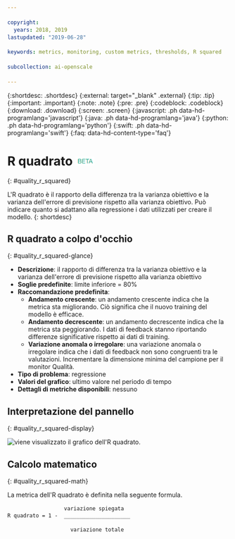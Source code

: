 ```yaml
---

copyright:
  years: 2018, 2019
lastupdated: "2019-06-28"

keywords: metrics, monitoring, custom metrics, thresholds, R squared

subcollection: ai-openscale

---
```


{:shortdesc: .shortdesc}
{:external: target="_blank" .external}
{:tip: .tip}
{:important: .important}
{:note: .note}
{:pre: .pre}
{:codeblock: .codeblock}
{:download: .download}
{:screen: .screen}
{:javascript: .ph data-hd-programlang='javascript'}
{:java: .ph data-hd-programlang='java'}
{:python: .ph data-hd-programlang='python'}
{:swift: .ph data-hd-programlang='swift'}
{:faq: data-hd-content-type='faq'}

# R quadrato ![tag beta](images/beta.png)
{: #quality_r_squared}

L'R quadrato è il rapporto della differenza tra la varianza obiettivo e la varianza dell'errore di previsione rispetto alla varianza obiettivo. Può indicare quanto si adattano alla regressione i dati utilizzati per creare il modello.
{: shortdesc}

## R quadrato a colpo d'occhio
{: #quality_r_squared-glance}

- **Descrizione**: il rapporto di differenza tra la varianza obiettivo e la varianza dell'errore di previsione rispetto alla varianza obiettivo
- **Soglie predefinite**: limite inferiore = 80%
- **Raccomandazione predefinita**:
   - **Andamento crescente**: un andamento crescente indica che la metrica sta migliorando. Ciò significa che il nuovo training del modello è efficace.
   - **Andamento decrescente**: un andamento decrescente indica che la metrica sta peggiorando. I dati di feedback stanno riportando differenze significative rispetto ai dati di training.
   - **Variazione anomala o irregolare**: una variazione anomala o irregolare indica che i dati di feedback non sono congruenti tra le valutazioni. Incrementare la dimensione minima del campione per il monitor Qualità.
- **Tipo di problema**: regressione
- **Valori del grafico**: ultimo valore nel periodo di tempo
- **Dettagli di metriche disponibili**: nessuno

## Interpretazione del pannello
{: #quality_r_squared-display}

![viene visualizzato il grafico dell'R quadrato.](images/xxxx.png)

## Calcolo matematico
{: #quality_r_squared-math}

La metrica dell'R quadrato è definita nella seguente formula.

```
                  variazione spiegata
R quadrato = 1 -  _____________________

                    variazione totale
```
